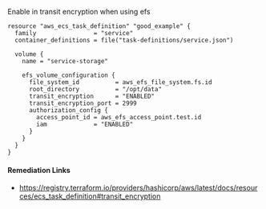 
Enable in transit encryption when using efs

```hcl
resource "aws_ecs_task_definition" "good_example" {
  family                = "service"
  container_definitions = file("task-definitions/service.json")

  volume {
    name = "service-storage"

    efs_volume_configuration {
      file_system_id          = aws_efs_file_system.fs.id
      root_directory          = "/opt/data"
      transit_encryption      = "ENABLED"
      transit_encryption_port = 2999
      authorization_config {
        access_point_id = aws_efs_access_point.test.id
        iam             = "ENABLED"
      }
    }
  }
}
```

#### Remediation Links
 - https://registry.terraform.io/providers/hashicorp/aws/latest/docs/resources/ecs_task_definition#transit_encryption

